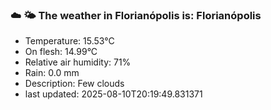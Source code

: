 ### ☁️ 🌤️  The weather in Florianópolis is: Florianópolis

- Temperature: 15.53°C
- On flesh: 14.99°C
- Relative air humidity: 71%
- Rain: 0.0 mm
- Description: Few clouds
- last updated: 2025-08-10T20:19:49.831371
